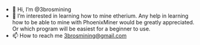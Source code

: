 - 👋 Hi, I’m @3brosmining
- 👀 I’m interested in learning how to mine etherium. Any help in learning how to be able to mine with PhoenixMiner would be greatly appreciated.  Or which program will be easiest for a beginner to use.
- 📫 How to reach me 3brosmining@gmail.com

<!---
3brosmining/3brosmining is a ✨ special ✨ repository because its `README.md` (this file) appears on your GitHub profile.
You can click the Preview link to take a look at your changes.
--->
